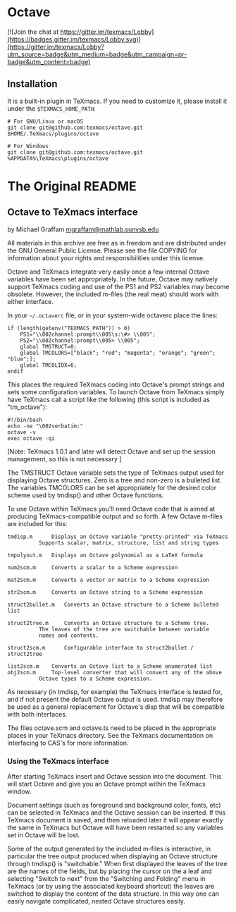 # Octave
[![Join the chat at https://gitter.im/texmacs/Lobby](https://badges.gitter.im/texmacs/Lobby.svg)](https://gitter.im/texmacs/Lobby?utm_source=badge&utm_medium=badge&utm_campaign=pr-badge&utm_content=badge)

## Installation
It is a built-in plugin in TeXmacs. If you need to customize it, please install it
under the `$TEXMACS_HOME_PATH`:

```
# For GNU/Linux or macOS
git clone git@github.com:texmacs/octave.git $HOME/.TeXmacs/plugins/octave

# For Windows
git clone git@github.com:texmacs/octave.git %APPDATA%\TeXmacs\plugins/octave
```


# The Original README
## Octave to TeXmacs interface
by Michael Graffam <mgraffam@mathlab.sunysb.edu>

All materials in this archive are free as in freedom and are distributed
under the GNU General Public License. Please see the file COPYING for
information about your rights and responsibilities under this license. 

Octave and TeXmacs integrate very easily once a few internal Octave 
variables have been set appropriately. In the future, Octave may natively
support TeXmacs coding and use of the PS1 and PS2 variables may become
obsolete. However, the included m-files (the real meat) should work 
with either interface. 

In your `~/.octaverc` file, or in your system-wide octaverc place the lines:

```
if (length(getenv("TEXMACS_PATH")) > 0)
	PS1="\\002channel:prompt\\005\s:\#> \\005";
	PS2="\\002channel:prompt\\005> \\005";
	global TMSTRUCT=0;
	global TMCOLORS=["black"; "red"; "magenta"; "orange"; "green"; "blue";];
	global TMCOLIDX=6;
endif
```

This places the required TeXmacs coding into Octave's prompt strings and 
sets some configuration variables. To launch Octave from TeXmacs simply 
have TeXmacs call a script like the following (this script is included as 
"tm_octave"):

```
#!/bin/bash
echo -ne "\002verbatim:"
octave -v
exec octave -qi
```

[Note: TeXmacs 1.0.1 and later will detect Octave and set up the session 
management, so this is not necessary ]
	
The TMSTRUCT Octave variable sets the type of TeXmacs output used for
displaying Octave structures. Zero is a tree and non-zero is a bulleted
list. The variables TMCOLORS can be set appropriately for the desired
color scheme used by tmdisp() and other Octave functions.

To use Octave within TeXmacs you'll need Octave code that is aimed at 
producing TeXmacs-compatible output and so forth. A few Octave m-files 
are included for this:

```
tmdisp.m 	  Displays an Octave variable "pretty-printed" via TeXmacs
		  Supports scalar, matrix, structure, list and string types

tmpolyout.m	  Displays an Octave polynomial as a LaTeX formula

num2scm.m	  Converts a scalar to a Scheme expression

mat2scm.m	  Converts a vector or matrix to a Scheme expression

str2scm.m	  Converts an Octave string to a Scheme expression

struct2bullet.m	  Converts an Octave structure to a Scheme bulleted list

struct2tree.m	  Converts an Octave structure to a Scheme tree.
		  The leaves of the tree are switchable between variable 
		  names and contents.

struct2scm.m	  Configurable interface to struct2bullet / struct2tree

list2scm.m	  Converts an Octave list to a Scheme enumerated list
obj2scm.m	  Top-level converter that will convert any of the above
		  Octave types to a Scheme expression. 
```

As necessary (in tmdisp, for example) the TeXmacs interface is tested for, 
and if not present the default Octave output is used. tmdisp may therefore 
be used as a general replacement for Octave's disp that will be compatible 
with both interfaces. 

The files octave.scm and octave.ts need to be placed in the appropriate
places in your TeXmacs directory. See the TeXmacs documentation on 
interfacing to CAS's for more information. 

### Using the TeXmacs interface

After starting TeXmacs insert and Octave session into the document. This 
will start Octave and give you an Octave prompt within the TeXmacs window.

Document settings (such as foreground and background color, fonts, etc) 
can be selected in TeXmacs and the Octave session can be inserted. If this 
TeXmacs document is saved, and then reloaded later it will appear exactly 
the same in TeXmacs but Octave will have been restarted so any variables 
set in Octave will be lost. 

Some of the output generated by the included m-files is interactive, in 
particular the tree output produced when displaying an Octave structure 
through tmdisp() is "switchable." When first displayed the leaves of the 
tree are the names of the fields, but by placing the cursor on the a leaf
and selecting "Switch to next" from the "Switching and Folding" menu in 
TeXmacs (or by using the associated keyboard shortcut) the leaves are 
switched to display the content of the data structure. In this way one can 
easily navigate complicated, nested Octave structures easily. 

